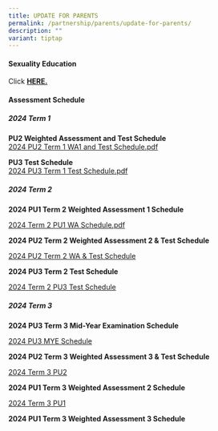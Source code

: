 ```yaml
---
title: UPDATE FOR PARENTS
permalink: /partnership/parents/update-for-parents/
description: ""
variant: tiptap
---
```

<h4><strong>Sexuality Education</strong></h4>
<p>Click&nbsp;<strong><a href="/mi-experience/key-programmes/character-and-citizenship-education/sexuality-education" rel="noopener" target="_blank">HERE.</a></strong>
</p>
<h4><strong>Assessment Schedule</strong></h4>
<h5><strong>2024 Term 1</strong></h5>
<p><strong>PU2 Weighted Assessment and Test Schedule <br></strong><a href="/files/PU2_2024_Term_1_WA1_Test_Schedule_final.pdf" rel="noopener noreferrer nofollow" target="_blank">2024 PU2 Term 1 WA1 and Test Schedule.pdf</a>
</p>
<p><strong>PU3 Test Schedule <br></strong><a href="/files/PU3_2024_Term_1_Test_Schedule_final.pdf" rel="noopener noreferrer nofollow" target="_blank">2024 PU3 Term 1 Test Schedule.pdf</a>
</p>
<p></p>
<h5><strong>2024 Term 2</strong></h5>
<p><strong>2024 PU1 Term 2 Weighted Assessment 1 Schedule</strong>
</p>
<p><a href="/files/2024_Term_2_PU1_WA_Schedule.pdf" rel="noopener noreferrer nofollow" target="_blank">2024 Term 2 PU1 WA Schedule.pdf</a>
</p>
<p><strong>2024 PU2 Term 2 Weighted Assessment 2 &amp; Test Schedule</strong>
</p>
<p><a href="/files/2024_PU2_Term_2_WA___Test_Schedule.pdf" rel="noopener noreferrer nofollow" target="_blank">2024 PU2 Term 2 WA &amp; Test Schedule</a>
</p>
<p><strong>2024 PU3 Term 2 Test Schedule</strong>
</p>
<p><a href="/files/2024_Term_2_PU3_Test_Schedule.pdf" rel="noopener noreferrer nofollow" target="_blank">2024 Term 2 PU3 Test Schedule</a>
</p>
<p></p>
<h5><strong>2024 Term 3</strong></h5>
<p><strong>2024 PU3 Term 3 Mid-Year Examination Schedule</strong>
</p>
<p><a href="/files/PU3_MYE_2024_For_school_website.pdf" rel="noopener noreferrer nofollow" target="_blank">2024 PU3 MYE Schedule</a>
</p>
<p></p>
<p><strong>2024 PU2 Term 3 Weighted Assessment 3 &amp; Test Schedule</strong>
</p>
<p><a href="/files/2024_Term_3_PU2_WA3_and_Test_Schedule.pdf" rel="noopener noreferrer nofollow" target="_blank">2024 Term 3 PU2</a>
</p>
<p></p>
<p><strong>2024 PU1 Term 3 Weighted Assessment 2 Schedule</strong>
</p>
<p><a href="/files/2024_Term_3_PU1_WA2_Schedule.pdf" rel="noopener noreferrer nofollow" target="_blank">2024 Term 3 PU1</a>
</p>
<p></p>
<p><strong>2024 PU1 Term 3 Weighted Assessment 3 Schedule</strong>
</p>
<p></p>